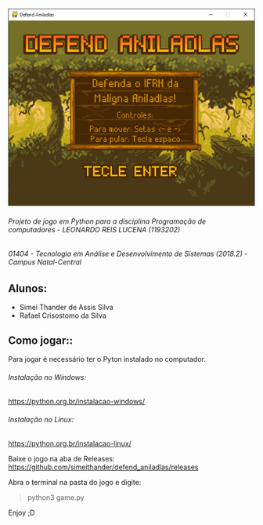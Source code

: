 ![Screenshot](https://github.com/simeithander/defend_aniladlas/blob/master/arquivos/screenshot/screen.png)
###### Projeto de jogo em Python para a disciplina Programação de computadores - LEONARDO REIS LUCENA (1193202)
###### 01404 - Tecnologia em Análise e Desenvolvimento de Sistemas (2018.2) - Campus Natal-Central

## Alunos:
* Simei Thander de Assis Silva
* Rafael Crisostomo da Silva

## Como jogar::

Para jogar é necessário ter o Pyton instalado no computador.

###### Instalação no Windows:

https://python.org.br/instalacao-windows/

###### Instalação no Linux:

https://python.org.br/instalacao-linux/

Baixe o jogo na aba de Releases:
https://github.com/simeithander/defend_aniladlas/releases

Abra o terminal na pasta do jogo e digite: 

> python3 game.py

Enjoy ;D
